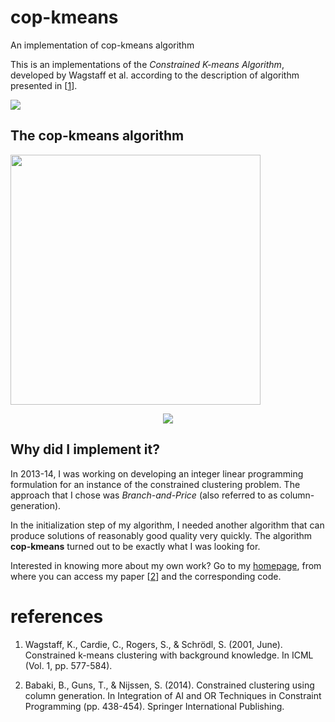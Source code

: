 # cop-kmeans
An implementation of cop-kmeans algorithm

This is an implementations of the *Constrained K-means Algorithm*,
developed by Wagstaff et al. according to the description of algorithm
presented in [[1][1]].

![](http://bhrzslm.github.io/copkmeans/images/logo.svg)

The cop-kmeans algorithm 
------------------------

<img src="http://bhrzslm.github.io/copkmeans/images/algo.svg" width="400">	

<p align="center">
	<img src="http://bhrzslm.github.io/copkmeans/images/logo.svg">
</p>

## Why did I implement it?

In 2013-14, I was working on developing an integer linear programming
formulation for an instance of the constrained clustering problem. The
approach that I chose was *Branch-and-Price* (also referred to as
column-generation). 

In the initialization step of my algorithm, I needed another algorithm
that can produce solutions of reasonably good quality very
quickly. The algorithm **cop-kmeans** turned out to be exactly what I
was looking for.

Interested in knowing more about my own work? Go to my
[homepage][page], from where you can access my paper [[2][2]] and the
corresponding code.

# references

1. Wagstaff, K., Cardie, C., Rogers, S., & Schrödl, S. (2001,
June). Constrained k-means clustering with background knowledge. In
ICML (Vol. 1, pp. 577-584).

2. Babaki, B., Guns, T., & Nijssen, S. (2014). Constrained clustering
using column generation. In Integration of AI and OR Techniques in
Constraint Programming (pp. 438-454). Springer International
Publishing.

[1]: https://web.cse.msu.edu/~cse802/notes/ConstrainedKmeans.pdf
[2]: https://lirias.kuleuven.be/bitstream/123456789/437301/3/Constrained_Clustering_using_Column_Generation.pdf
[page]: http://people.cs.kuleuven.be/~behrouz.babaki/#publications
